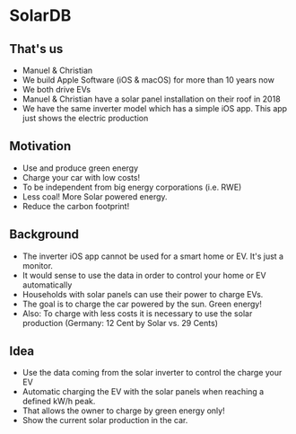 # SolarDB

## That's us
* Manuel & Christian
* We build Apple Software (iOS & macOS) for more than 10 years now
* We both drive EVs
* Manuel & Christian have a solar panel installation on their roof in 2018
* We have the same inverter model which has a simple iOS app. This app just shows the electric production

## Motivation
* Use and produce green energy
* Charge your car with low costs!
* To be independent from big energy corporations (i.e. RWE) 
* Less coal! More Solar powered energy. 
* Reduce the carbon footprint!

## Background

* The inverter iOS app cannot be used for a smart home or EV. It's just a monitor.
* It would sense to use the data in order to control your home or EV automatically
* Households with solar panels can use their power to charge EVs. 
* The goal is to charge the car powered by the sun. Green energy!
* Also: To charge with less costs it is necessary to use the solar production (Germany: 12 Cent by Solar vs. 29 Cents)


## Idea
* Use the data coming from the solar inverter to control the charge your EV
* Automatic charging the EV with the solar panels when reaching a defined kW/h peak.
* That allows the owner to charge by green energy only!
* Show the current solar production in the car. 

